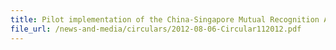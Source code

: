 ```yaml
---
title: Pilot implementation of the China-Singapore Mutual Recognition Arrangement from 1 September 2012
file_url: /news-and-media/circulars/2012-08-06-Circular112012.pdf
---
```

